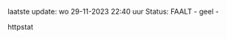 laatste update: 
wo 29-11-2023 22:40   uur 
Status: FAALT - geel - 
<div class="service Y">httpstat</div>
